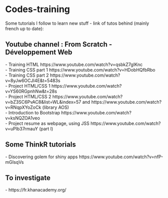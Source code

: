 # Codes-training

Some tutorials I follow to learn new stuff - link of tutos behind (mainly french up to date):

<h2>Youtube channel : From Scratch - Développement Web</h2>
- Training HTML https://www.youtube.com/watch?v=qsbkZ7gIKnc
<br>
- Training CSS part 1 https://www.youtube.com/watch?v=HDobHQfbRbo
<br>
- Training CSS part 2 https://www.youtube.com/watch?v=8yJw6OCJI4E&t=5483s
<br>
- Project HTML/CSS 1 https://www.youtube.com/watch?v=YS60RGpnhNw&t=28s
<br>
- Project HTML/CSS 2 https://www.youtube.com/watch?v=bZ3SC6PvAC8&list=WL&index=57 and https://www.youtube.com/watch?v=RNqpXYoZoCk (library AOS)
<br>
- Introduction to Bootstrap https://www.youtube.com/watch?v=ksNQZOA1veo
<br>
- Project resume as webpage, using JSS https://www.youtube.com/watch?v=uPlb37rmauY (part I)

<h2>Some ThinkR tutorials</h2>
- Discovering golem for shiny apps https://www.youtube.com/watch?v=nfP-mGIsqVs

<h2>To investigate</h2>
- https://fr.khanacademy.org/
